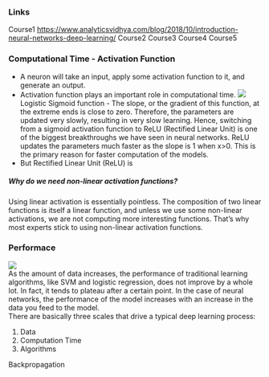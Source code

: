 ### Links
Course1 https://www.analyticsvidhya.com/blog/2018/10/introduction-neural-networks-deep-learning/
Course2 
Course3 
Course4 
Course5 


### Computational Time - Activation Function
* A neuron will take an input, apply some activation function to it, and generate an output.
* Activation function plays an important role in computational time.
![](https://s3-ap-south-1.amazonaws.com/av-blog-media/wp-content/uploads/2018/10/320px-Logistic-curve.svg_-300x200.png) <br/>
Logistic Sigmoid function - The slope, or the gradient of this function, at the extreme ends is close to zero. Therefore, the parameters are updated very slowly, resulting in very slow learning. Hence, switching from a sigmoid activation function to ReLU (Rectified Linear Unit) is one of the biggest breakthroughs we have seen in neural networks. ReLU updates the parameters much faster as the slope is 1 when x>0. This is the primary reason for faster computation of the models.
* But Rectified Linear Unit (ReLU) is 
##### Why do we need non-linear activation functions?
Using linear activation is essentially pointless. The composition of two linear functions is itself a linear function, and unless we use some non-linear activations, we are not computing more interesting functions. That’s why most experts stick to using non-linear activation functions.


### Performace
![](https://s3-ap-south-1.amazonaws.com/av-blog-media/wp-content/uploads/2018/10/Screenshot-from-2018-10-12-14-29-37-850x438.png) <br/>
As the amount of data increases, the performance of traditional learning algorithms, like SVM and logistic regression, does not improve by a whole lot. In fact, it tends to plateau after a certain point. In the case of neural networks, the performance of the model increases with an increase in the data you feed to the model. <br/>
There are basically three scales that drive a typical deep learning process: <br/>
1. Data <br/>
2. Computation Time <br/>
3. Algorithms <br/>








Backpropagation



